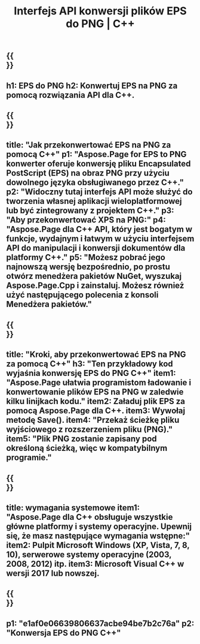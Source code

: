 ﻿---
translation: true
template: /_templates/_conversion-child-cpp.md
title: Interfejs API konwersji plików EPS do PNG | C++
url: /cpp/conversion/eps-to-png/
description: Konwersja EPS na PNG dostarczona przez Aspose.Page dla rozwiązania C++ API. Działa w C++ Runtime Environment dla Windows 32-bitowy, Windows 64-bitowy i Linux 64-bitowy.
informat: EPS
outformat: PNG
otherformats: XPS PS
---

{{<section banner>}}
---
h1: EPS do PNG
h2: Konwertuj EPS na PNG za pomocą rozwiązania API dla C++.
---

{{<section overview>}}
---
title: "Jak przekonwertować EPS na PNG za pomocą C++"
p1: "Aspose.Page for EPS to PNG konwerter oferuje konwersję pliku Encapsulated PostScript (EPS) na obraz PNG przy użyciu dowolnego języka obsługiwanego przez C++."
p2: "Widoczny tutaj interfejs API może służyć do tworzenia własnej aplikacji wieloplatformowej lub być zintegrowany z projektem C++."
p3: "Aby przekonwertować XPS na PNG:"
p4: "Aspose.Page dla C++ API, który jest bogatym w funkcje, wydajnym i łatwym w użyciu interfejsem API do manipulacji i konwersji dokumentów dla platformy C++."
p5: "Możesz pobrać jego najnowszą wersję bezpośrednio, po prostu otwórz menedżera pakietów NuGet, wyszukaj Aspose.Page.Cpp i zainstaluj. Możesz również użyć następującego polecenia z konsoli Menedżera pakietów."
---

{{<section feature1>}}
---
title: "Kroki, aby przekonwertować EPS na PNG za pomocą C++"
h3: "Ten przykładowy kod wyjaśnia konwersję EPS do PNG C++"
item1: "Aspose.Page ułatwia programistom ładowanie i konwertowanie plików EPS na PNG w zaledwie kilku linijkach kodu."
item2: Załaduj plik EPS za pomocą Aspose.Page dla C++.
item3: Wywołaj metodę Save().
item4: "Przekaż ścieżkę pliku wyjściowego z rozszerzeniem pliku (PNG)."
item5: "Plik PNG zostanie zapisany pod określoną ścieżką, więc w kompatybilnym programie."
---

{{<section feature2>}}
---
title: wymagania systemowe
item1: "Aspose.Page dla C++ obsługuje wszystkie główne platformy i systemy operacyjne. Upewnij się, że masz następujące wymagania wstępne:"
item2: Pulpit Microsoft Windows (XP, Vista, 7, 8, 10), serwerowe systemy operacyjne (2003, 2008, 2012) itp.
item3: Microsoft Visual C++ w wersji 2017 lub nowszej.
---

{{<section gist>}}
---
p1: "e1af0e06639806637acbe94be7b2c76a"
p2: "Konwersja EPS do PNG C++"
---
